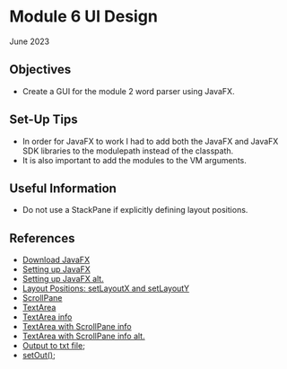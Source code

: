 # Module 6 UI Design
June 2023

## Objectives
* Create a GUI for the module 2 word parser using JavaFX.

## Set-Up Tips
* In order for JavaFX to work I had to add both the JavaFX and JavaFX SDK libraries to the modulepath instead of the classpath.
* It is also important to add the modules to the VM arguments.

## Useful Information
* Do not use a StackPane if explicitly defining layout positions. 

## References
* [Download JavaFX](https://openjfx.io/)
* [Setting up JavaFX](https://www.youtube.com/watch?v=oVn6_2KuYbM&t=367s)
* [Setting up JavaFX alt.](https://www.youtube.com/watch?v=bk28ytggz7E&t=200s)
* [Layout Positions: setLayoutX and setLayoutY](https://stackoverflow.com/questions/42939530/setx-and-sety-not-working-when-trying-to-position-images)
* [ScrollPane](https://docs.oracle.com/javase/8/javafx/api/javafx/scene/control/ScrollPane.html)
* [TextArea](https://docs.oracle.com/javase/8/javafx/api/javafx/scene/control/TextArea.html)
* [TextArea info](https://stackoverflow.com/questions/24822839/multiline-text-output-in-javafx)
* [TextArea with ScrollPane info](https://stackoverflow.com/questions/26338373/why-doesnt-textarea-occupy-entire-area-of-scrollpane-in-javafx-how-to-add-scro)
* [TextArea with ScrollPane info alt.](https://stackoverflow.com/questions/19177319/adding-scrollpane-on-textarea)
* [Output to txt file](https://stackoverflow.com/questions/1994255/how-to-write-console-output-to-a-txt-file);
* [setOut()](https://www.tutorialspoint.com/java/lang/system_setout.htm);